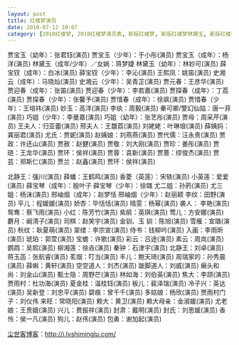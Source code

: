 ```yaml
---
layout: post
title: 红楼梦演员
date: 2010-07-12 10:07
category: [2010红楼梦, 2010红楼梦演员表, 新版红楼梦, 新版红楼梦林黛玉, 新版红楼梦演员名单, 新红楼梦, 新红楼梦所有演员表, 新红楼梦最新演员表, 新红楼梦林黛玉, 新红楼梦演员, 新红楼梦演员表, 新红楼梦详细演员表, 生命痕迹]
---
```

贾宝玉（幼年）：张君钰(演员)
贾宝玉（少年）：于小彤(演员)
贾宝玉（成年）：杨洋(演员)
林黛玉（成年/少年）／女娲：蒋梦婕
林黛玉（幼年）：林妙可(演员)
薛宝钗（成年）：白冰(演员)
薛宝钗（少年）：李沁(演员)
王熙凤：姚笛(演员)
史湘云（成年）：马晓灿(演员)
史湘云（少年）：吴青芷(演员)
贾元春：王彦华(演员)
贾迎春（成年）：张笛(演员)
贾迎春（少年）：李若嘉(演员)
贾探春（成年）：丁荔(演员)
贾探春（少年）：张馨予(演员)
贾惜春（成年）：徐飒(演员)
贾惜春（少年）：王培祎(演员)
妙玉：高洋(演员)
李纨：周毅(演员)
秦可卿/警幻仙姑：唐一菲(演员)
巧姐（少年）：李曼嘉(演员)
巧姐（幼年）：张艺彤(演员)
贾母：周采芹(演员)
王夫人：归亚蕾(演员)
邢夫人：王馥荔(演员)
刘姥姥：叶琳琅(演员)
薛姨妈：龚丽君(演员)
尤氏：贾妮(演员)
赵姨娘：刘燕燕(演员)
贾代儒：汪永贵(演员)
贾政：许还山(演员)
贾赦：赵健(演员)
贾敬：刘大刚(演员)
贾珍：姜彤(演员)
贾琏：王龙华(演员)
贾环：侯祥(演员)
贾蓉：袁新(演员)
贾蔷：缪俊杰(演员)
贾芸：郑斯仁(演员)
贾兰：赵鑫(演员)
贾环：侯祥(演员)

北静王：强川(演员)
薛蟠：王鹤鸣(演员)
香菱（英莲）：宋轶(演员)
小英莲：爱爱(演员)
薛宝琴（成年）：殷叶子
薛宝琴（少年）：徐璐
尤二姐：孙菂(演员)
尤三姐：杨沫(演员)
邢岫烟（成年）：赵梦恬
邢岫烟（少年）：赵丽颖
李纹：田野(演员)
平儿：程媛媛(演员)
娇杏：毕恬恬(演员)
晴雯：杨幂(演员)
袭人： 李艳(演员)
鸳鸯：蔡飞雨(演员)
小红：陈芳竹(演员)
紫鹃：英琪(演员)
莺儿：方安娜(演员)
麝月：阚清子(演员)
司棋：赵笑宇(演员)
金钏、玉 钏：陈旭(演员)
雪雁：宣璐(演员)
秋纹：耿夏萌(演员)
翠缕：李宗宣(演员)
侍书：钱柳吟(演员)
入画：李雨昕(演员)
琥珀：郭萱(演员)
宝蟾：许歌(演员)
彩云：吕途(演员)
素云：周岚(演员)
鹦鹉：吴熙(演员)
柳湘莲：徐垚(演员)
秦钟：石津宇(演员)
北静王：刘卓(演员)
蒋玉菡：张航睿(演员)
茗烟：叮当(演员)
丰儿：鲍天琦(演员)
周瑞家的：孙秀晨(演员)
薛蝌：黄轩(演员)
空空道人：刘杰(演员)
跛脚道人：刘威(演员)
癞头和尚：刘金山(演员)
甄士隐：周野芒(演员)
林如海：刘伯英(演员)
焦大：李颉(演员)
贾雨村：杜功海(演员)
夏金桂：温桂钰(演员)
板儿：裴泽瑞(演员)
冷子兴：英达(演员)
吴新登：刘忠平(演员)
碧痕：曾千千(演员)
多姑娘：杨欣(演员)
贾雨村门子：刘仪伟
来旺：常晓阳(演员)
赖大：黄卫(演员)
赖大母亲：金淑媛(演员)
尤老娘：王贵娥(演员)
兴儿：费振祥(演员)
封肃：戴明(演员)
封氏：刘思媛(演员)
香怜：侯一凡(演员)
狗儿：赵伟(演员)
包勇：谢加起(演员)

<a href="http://i.lvshiminglu.com/">尘世客博客</a>：<a href="http://i.lvshiminglu.com/">http://i.lvshiminglu.com/</a>

